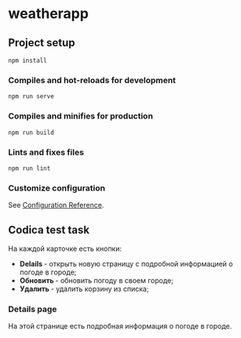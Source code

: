 # weatherapp

## Project setup
```
npm install
```

### Compiles and hot-reloads for development
```
npm run serve
```

### Compiles and minifies for production
```
npm run build
```

### Lints and fixes files
```
npm run lint
```

### Customize configuration
See [Configuration Reference](https://cli.vuejs.org/config/).


## Codica test task

На каждой карточке есть кнопки:
- <strong> Delails </strong> - открыть новую страницу с подробной информацией о погоде в городе;
- <strong> Обновить </strong> - обновить погоду в своем городе;
- <strong> Удалить </strong> - удалить корзину из списка;

### Details page
На этой странице есть  подробная информация  о погоде в городе.
